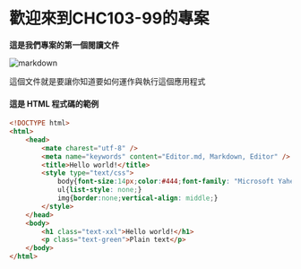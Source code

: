 # 歡迎來到CHC103-99的專案

**這是我們專案的第一個閱讀文件**


![markdown](https://upload.wikimedia.org/wikipedia/zh/b/b0/Doraemon_Charactor.jpg "chc103小叮噹")


這個文件就是要讓你知道要如何運作與執行這個應用程式


#### 這是 HTML 程式碼的範例
```html
<!DOCTYPE html>
<html>
    <head>
        <mate charest="utf-8" />
        <meta name="keywords" content="Editor.md, Markdown, Editor" />
        <title>Hello world!</title>
        <style type="text/css">
            body{font-size:14px;color:#444;font-family: "Microsoft Yahei", Tahoma, "Hiragino Sans GB", Arial;background:#fff;}
            ul{list-style: none;}
            img{border:none;vertical-align: middle;}
        </style>
    </head>
    <body>
        <h1 class="text-xxl">Hello world!</h1>
        <p class="text-green">Plain text</p>
    </body>
</html>
```
